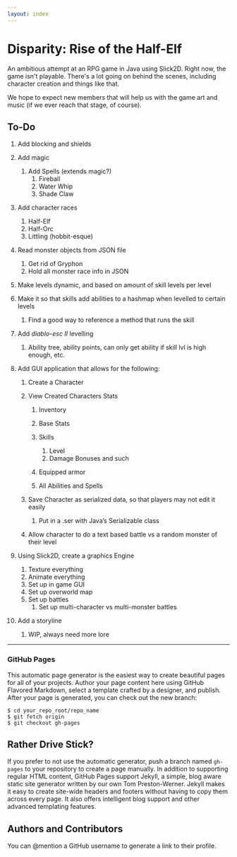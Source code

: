 ```yaml
---
layout: index
---
```


Disparity: Rise of the Half-Elf
===============================

An ambitious attempt at an RPG game in Java using Slick2D. Right now, the game isn't playable. There's a lot going on behind the scenes, including character creation and things like that.

We hope to expect new members that will help us with the game art and music (if we ever reach that stage, of course).


## To-Do

  

1. Add blocking and shields 
2. Add magic 
    1. Add Spells (extends magic?) 
        1. Fireball 
        2. Water Whip 
        3. Shade Claw 

3. Add character races 
    1. Half-Elf  
    2. Half-Orc 
    3. Littling (hobbit-esque) 

4. Read monster objects from JSON file 
    1. Get rid of Gryphon 
    2. Hold all monster race info in JSON 

5. Make levels dynamic, and based on amount of skill levels per level 
6. Make it so that skills add abilities to a hashmap when levelled to certain levels 
    1. Find a good way to reference a method that runs the skill 

7. Add *diablo-esc II* levelling 
    1. Ability tree, ability points, can only get ability if skill lvl is high enough, etc. 

8. Add GUI application that allows for the following: 
    1. Create a Character 
    2. View Created Characters Stats 
        1. Inventory 
        2. Base Stats 
        3. Skills 
            1. Level 
            2. Damage Bonuses and such 

        4. Equipped armor 
        5. All Abilities and Spells 

    3. Save Character as serialized data, so that players may not edit it easily 
        1. Put in a .ser with Java’s Serializable class 

    4. Allow character to do a text based battle vs a random monster of their level 

9. Using Slick2D, create a graphics Engine 
    1. Texture everything 
    2. Animate everything 
    3. Set up in game GUI 
    4. Set up overworld map 
    5. Set up battles 
        1. Set up multi-character vs multi-monster battles 

10. Add a storyline 
    1. WIP, always need more lore


-----------------------
<!--- Don't delete me! :( -->
### GitHub Pages
This automatic page generator is the easiest way to create beautiful pages for all of your projects. Author your page content here using GitHub Flavored Markdown, select a template crafted by a designer, and publish. After your page is generated, you can check out the new branch:

```
$ cd your_repo_root/repo_name
$ git fetch origin
$ git checkout gh-pages
```

## Rather Drive Stick?
If you prefer to not use the automatic generator, push a branch named `gh-pages` to your repository to create a page manually. In addition to supporting regular HTML content, GitHub Pages support Jekyll, a simple, blog aware static site generator written by our own Tom Preston-Werner. Jekyll makes it easy to create site-wide headers and footers without having to copy them across every page. It also offers intelligent blog support and other advanced templating features.

## Authors and Contributors
You can @mention a GitHub username to generate a link to their profile.
